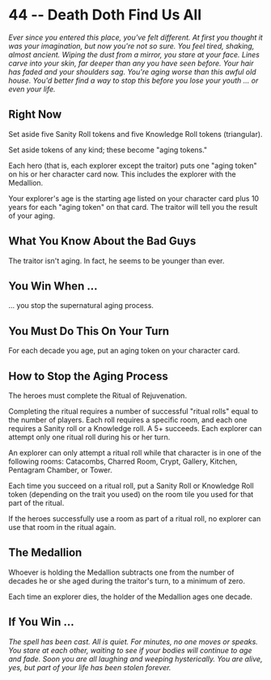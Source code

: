 # 44 -- Death Doth Find Us All

_Ever since you entered this place, you've felt different. At first you thought it was your imagination, but now you're not so sure. You feel tired, shaking, almost ancient. Wiping the dust from a mirror, you stare at your face. Lines carve into your skin, far deeper than any you have seen before. Your hair has faded and your shoulders sag. You're aging worse than this awful old house. You'd better find a way to stop this before you lose your youth ... or even your life._

## Right Now

Set aside five Sanity Roll tokens and five Knowledge Roll tokens (triangular).

Set aside tokens of any kind; these become "aging tokens."

Each hero (that is, each explorer except the traitor) puts one "aging token" on his or her character card now. This includes the explorer with the Medallion.

Your explorer's age is the starting age listed on your character card plus 10 years for each "aging token" on that card. The traitor will tell you the result of your aging.

## What You Know About the Bad Guys

The traitor isn't aging. In fact, he seems to be younger than ever.

## You Win When ...

... you stop the supernatural aging process.

## You Must Do This On Your Turn

For each decade you age, put an aging token on your character card.

## How to Stop the Aging Process

The heroes must complete the Ritual of Rejuvenation.

Completing the ritual requires a number of successful "ritual rolls" equal to the number of players. Each roll requires a specific room, and each one requires a Sanity roll or a Knowledge roll. A 5+ succeeds. Each explorer can attempt only one ritual roll during his or her turn.

An explorer can only attempt a ritual roll while that character is in one of the following rooms: Catacombs, Charred Room, Crypt, Gallery, Kitchen, Pentagram Chamber, or Tower.

Each time you succeed on a ritual roll, put a Sanity Roll or Knowledge Roll token (depending on the trait you used) on the room tile you used for that part of the ritual.

If the heroes successfully use a room as part of a ritual roll, no explorer can use that room in the ritual again.

## The Medallion

Whoever is holding the Medallion subtracts one from the number of decades he or she aged during the traitor's turn, to a minimum of zero.

Each time an explorer dies, the holder of the Medallion ages one decade.

## If You Win ...

_The spell has been cast. All is quiet. For minutes, no one moves or speaks. You stare at each other, waiting to see if your bodies will continue to age and fade. Soon you are all laughing and weeping hysterically. You are alive, yes, but part of your life has been stolen forever._